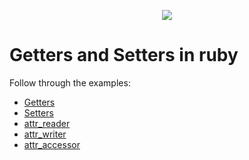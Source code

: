 <p align="center"><img src="https://github.com/coder-factory-academy/cf-guidline-css/blob/master/CFA.png"></p>

# Getters and Setters in ruby

Follow through the examples:
* [Getters](getter.rb)
* [Setters](setter.rb)
* [attr_reader](attr_reader.rb)
* [attr_writer](attr_writer.rb)
* [attr_accessor](attr_accessor.rb)
